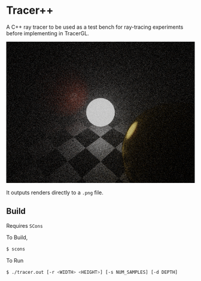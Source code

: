 # Tracer++

A C++ ray tracer to be used as a test bench for ray-tracing experiments before implementing in TracerGL.

![Most Recent Render](image.png)

It outputs renders directly to a `.png` file.

## Build
Requires `SCons`

To Build,
```bash
$ scons
```

To Run
```bash
$ ./tracer.out [-r <WIDTH> <HEIGHT>] [-s NUM_SAMPLES] [-d DEPTH]
```